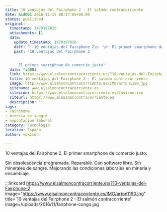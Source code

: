 ```yaml
---
title: 10 ventajas del Fairphone 2 - El salmón contracorriente
date: &id001 2016-11-15 08:17:06+00:00
status: published
original:
  timestamp: 1479197826
  attachments: []
  data:
    update_timestamp: 1479197826
    diff: "- 10 ventajas del Fairphone 2\n  \n- El primer smartphone de comercio justo"
    past: '10 ventajas del Fairphone 2


      El primer smartphone de comercio justo'
  date: *id001
  link: https://www.elsalmoncontracorriente.es/?10-ventajas-del-Fairphone-2
  title: 10 ventajas del Fairphone 2 - El salmón contracorriente
  image: http://www.elsalmoncontracorriente.es/IMG/arton1190.jpg
  sitename: www.elsalmoncontracorriente.es
  siteicon: https://www.elsalmoncontracorriente.es/favicon.ico
  siteurl: https://www.elsalmoncontracorriente.es
  description: ''
tags:
- Fairphone
- minería de sangre
- explotación laboral
category: Tecnología
location: España
author: vokimon

---
```

10 ventajas del Fairphone 2.
El primer smartphone de comercio justo.

Sin obsolescencia programada.
Reparable.
Con software libre.
Sin minerales de sangre.
Mejorando las condiciones laborales en minería y ensamblaje.

:::linkcard https://www.elsalmoncontracorriente.es/?10-ventajas-del-Fairphone-2 image="https://www.elsalmoncontracorriente.es/IMG/arton1190.jpg" title='10 ventajas del Fairphone 2 - El salmón contracorriente' image=/uploads/2016/11/fairphone-congo.jpg


